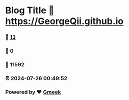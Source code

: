 # Blog Title :link: https://GeorgeQii.github.io 
### :page_facing_up: [13](https://GeorgeQii.github.io/tag.html) 
### :speech_balloon: 0 
### :hibiscus: 11592 
### :alarm_clock: 2024-07-26 00:49:52 
### Powered by :heart: [Gmeek](https://github.com/Meekdai/Gmeek)
